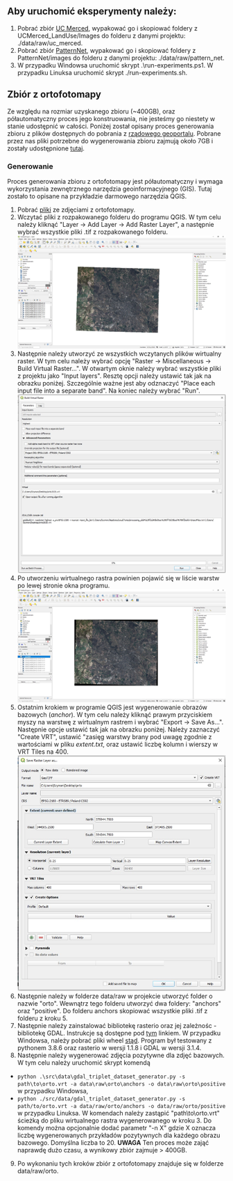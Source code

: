 ## Aby uruchomić eksperymenty należy:
1. Pobrać zbiór [UC Merced](http://weegee.vision.ucmerced.edu/datasets/UCMerced_LandUse.zip), wypakować go i skopiować foldery z UCMerced_LandUse/Images do folderu z danymi projektu: ./data/raw/uc_merced.
2. Pobrać zbiór [PatternNet](https://drive.google.com/u/0/uc?id=127lxXYqzO6Bd0yZhvEbgIfz95HaEnr9K&export=download), wypakować go i skopiować foldery z PatternNet/images do folderu z danymi projektu: ./data/raw/pattern_net.
3. W przypadku Windowsa uruchomić skrypt .\run-experiments.ps1. W przypadku Linuksa uruchomić skrypt ./run-experiments.sh.

## Zbiór z ortofotomapy
Ze względu na rozmiar uzyskanego zbioru (~400GB), oraz półautomatyczny proces jego konstruowania, nie jesteśmy go niestety w stanie udostępnić w całości. Poniżej został opisany proces generowania zbioru z plików dostępnych do pobrania z [rządowego geoportalu](https://mapy.geoportal.gov.pl/imap/Imgp_2.html).
Pobrane przez nas pliki potrzebne do wygenerowania zbioru zajmują około 7GB i zostały udostępnione [tutaj](https://drive.google.com/file/d/1YvwibxuxpdgG1VqF9RgTsavhUJF08M2g/view?usp=sharing).

### Generowanie
Proces generowania zbioru z ortofotomapy jest półautomatyczny i wymaga wykorzystania zewnętrznego narzędzia geoinformacyjnego (GIS). Tutaj zostało to opisane na przykładzie darmowego narzędzia QGIS.
1. Pobrać [pliki](https://drive.google.com/file/d/1YvwibxuxpdgG1VqF9RgTsavhUJF08M2g/view?usp=sharing) ze zdjęciami z ortofotomapy.
2. Wczytać pliki z rozpakowanego folderu do programu QGIS. W tym celu należy kliknąć "Layer -> Add Layer -> Add Raster Layer", a następnie wybrać wszystkie pliki .tif z rozpakowanego folderu.
![Wczytywanie plików do programu QGIS](orto_instructions/load_files.jpg)
3. Następnie należy utworzyć ze wszystkich wczytanych plików wirtualny raster. W tym celu należy wybrać opcję "Raster -> Miscellaneous -> Build Virtual Raster...". W otwartym oknie należy wybrać wszystkie pliki z projektu jako "Input layers". Resztę opcji należy ustawić tak jak na obrazku poniżej. Szczególnie ważne jest aby odznaczyć "Place each input file into a separate band". Na koniec należy wybrać "Run".
![Generowanie wirtualnego rastra](orto_instructions/create_vrt.jpg)
4. Po utworzeniu wirtualnego rastra powinien pojawić się w liście warstw po lewej stronie okna programu.
![Wynik wygenerowania rastra](orto_instructions/vrt_created.jpg)
5. Ostatnim krokiem w programie QGIS jest wygenerowanie obrazów bazowych (*anchor*). W tym celu należy kliknąć prawym przyciskiem myszy na warstwę z wirtualnym rastrem i wybrać "Export -> Save As...". Następnie opcje ustawić tak jak na obrazku poniżej. Należy zaznaczyć "Create VRT", ustawić "zasięg warstwy brany pod uwagę zgodnie z wartościami w pliku *extent.txt*, oraz ustawić liczbę kolumn i wierszy w VRT Tiles na 400.
![Generowanie obrazów bazowych](orto_instructions/create_anchor_images.jpg)
6. Następnie należy w folderze data/raw w projekcie utworzyć folder o nazwie "orto". Wewnątrz tego folderu utworzyć dwa foldery: "anchors" oraz "positive". Do folderu anchors skopiować wszystkie pliki .tif z folderu z kroku 5.
7. Następnie należy zainstalować bibliotekę rasterio oraz jej zależnośc - bibliotekę GDAL. Instrukcje są dostępne pod [tym](https://rasterio.readthedocs.io/en/latest/installation.html) linkiem. W przypadku Windowsa, należy pobrać pliki wheel [stąd](https://www.lfd.uci.edu/~gohlke/pythonlibs). Program był testowany z pythonem 3.8.6 oraz rasterio w wersji 1.1.8 i GDAL w wersji 3.1.4.
8. Następnie należy wygenerować zdjęcia pozytywne dla zdjęć bazowych. W tym celu należy uruchomić skrypt komendą 
* `python .\src\data\gdal_triplet_dataset_generator.py -s path\to\orto.vrt -a data\raw\orto\anchors -o data\raw\orto\positive` w przypadku Windowsa,
* `python ./src/data/gdal_triplet_dataset_generator.py -s path/to/orto.vrt -a data/raw/orto/anchors -o data/raw/orto/positive` w przypadku Linuksa.
W komendach należy zastąpić "path\to\orto.vrt" ścieżką do pliku wirtualnego rastra wygenerowanego w kroku 3. Do komendy można opcjonalnie dodać parametr "-n X" gdzie X oznacza liczbę wygenerowanych przykładów pozytywnych dla każdego obrazu bazowego. Domyślna liczba to 20. **UWAGA** Ten proces może zająć naprawdę dużo czasu, a wynikowy zbiór zajmuje > 400GB.
9.  Po wykonaniu tych kroków zbiór z ortofotomapy znajduje się w folderze data/raw/orto.